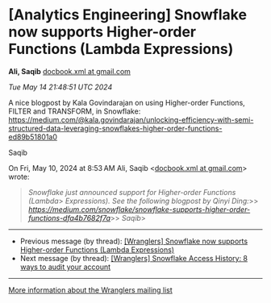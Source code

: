 


[Analytics Engineering] Snowflake now supports Higher-order Functions (Lambda Expressions)
==========================================================================================


**Ali, Saqib**
[docbook.xml at gmail.com](mailto:wranglers%40analyticsengineering.net?Subject=Re%3A%20%5BWranglers%5D%20Snowflake%20now%20supports%20Higher-order%20Functions%0A%20%28Lambda%20Expressions%29&In-Reply-To=%3CCABDm0O_DxO9piCpb%3D5Apu9eaf0PFh%3DHgouLVrH_e2Bw7%2BfDVgg%40mail.gmail.com%3E "[Wranglers] Snowflake now supports Higher-order Functions (Lambda Expressions)")   

*Tue May 14 21:48:51 UTC 2024*  

A nice blogpost by Kala Govindarajan on using Higher-order Functions,
FILTER and TRANSFORM, in Snowflake:
<https://medium.com/@kala.govindarajan/unlocking-efficiency-with-semi-structured-data-leveraging-snowflakes-higher-order-functions-ed89b51801a0>

Saqib



On Fri, May 10, 2024 at 8:53 AM Ali, Saqib <[docbook.xml at gmail.com](https://analyticsengineering.net/mailman/listinfo/wranglers)> wrote:

> *Snowflake just announced support for Higher-order Functions (Lambda*> *Expressions). See the following blogpost by Qinyi Ding:*>> *<https://medium.com/snowflake/snowflake-supports-higher-order-functions-dfa4b7682f7a>*>> *Saqib*>  
  




---


* Previous message (by thread): [[Wranglers] Snowflake now supports Higher-order Functions (Lambda Expressions)](000065.html)
* Next message (by thread): [[Wranglers] Snowflake Access History: 8 ways to audit your account](000071.html)




---


[More information about the Wranglers
mailing list](https://analyticsengineering.net/mailman/listinfo/wranglers)  




